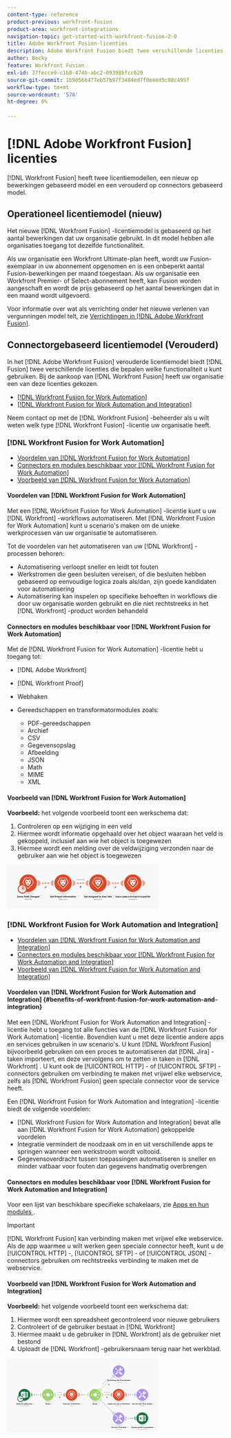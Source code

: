 ```yaml
---
content-type: reference
product-previous: workfront-fusion
product-area: workfront-integrations
navigation-topic: get-started-with-workfront-fusion-2-0
title: Adobe Workfront Fusion-licenties
description: Adobe Workfront Fusion biedt twee verschillende licenties die bepalen welke functionaliteit u kunt gebruiken. Uw organisatie koos één van deze vergunningen toen het Workfront Fusion kocht.
author: Becky
feature: Workfront Fusion
exl-id: 37fecce9-c1b8-474b-abc2-09398bfcc629
source-git-commit: 1b90566477eb57b97f3484ed7f0eeed5c88c495f
workflow-type: tm+mt
source-wordcount: '578'
ht-degree: 0%

---
```


# [!DNL Adobe Workfront Fusion] licenties

[!DNL Workfront Fusion] heeft twee licentiemodellen, een nieuw op bewerkingen gebaseerd model en een verouderd op connectors gebaseerd model.

## Operationeel licentiemodel (nieuw)

Het nieuwe [!DNL Workfront Fusion] -licentiemodel is gebaseerd op het aantal bewerkingen dat uw organisatie gebruikt. In dit model hebben alle organisaties toegang tot dezelfde functionaliteit.

Als uw organisatie een Workfront Ultimate-plan heeft, wordt uw Fusion-exemplaar in uw abonnement opgenomen en is een onbeperkt aantal Fusion-bewerkingen per maand toegestaan. Als uw organisatie een Workfront Premier- of Select-abonnement heeft, kan Fusion worden aangeschaft en wordt de prijs gebaseerd op het aantal bewerkingen dat in een maand wordt uitgevoerd.

Voor informatie over wat als verrichting onder het nieuwe verlenen van vergunningen model telt, zie [ Verrichtingen in  [!DNL Adobe Workfront Fusion]](/help/quicksilver/workfront-fusion/get-started/operations-in-workfront-fusion.md).

## Connectorgebaseerd licentiemodel (Verouderd)

In het [!DNL Adobe Workfront Fusion] verouderde licentiemodel biedt [!DNL Fusion] twee verschillende licenties die bepalen welke functionaliteit u kunt gebruiken. Bij de aankoop van [!DNL Workfront Fusion] heeft uw organisatie een van deze licenties gekozen.

* [[!DNL Workfront Fusion for Work Automation]](#workfront-fusion-for-work-automation)
* [[!DNL Workfront Fusion for Work Automation and Integration]](#workfront-fusion-for-work-automation-and-integration)

Neem contact op met de [!DNL Workfront Fusion] -beheerder als u wilt weten welk type [!DNL Workfront Fusion] -licentie uw organisatie heeft.

### [!DNL Workfront Fusion for Work Automation]

* [Voordelen van  [!DNL Workfront Fusion for Work Automation]](#benefits-of-workfront-fusion-for-work-automation)
* [Connectors en modules beschikbaar voor  [!DNL Workfront Fusion for Work Automation]](#connectors-and-modules-available-for-workfront-fusion-for-work-automation)
* [Voorbeeld van  [!DNL Workfront Fusion for Work Automation]](#example-of-workfront-fusion-for-work-automation)

#### Voordelen van [!DNL Workfront Fusion for Work Automation]

Met een [!DNL Workfront Fusion for Work Automation] -licentie kunt u uw [!DNL Workfront] -workflows automatiseren. Met [!DNL Workfront Fusion for Work Automation] kunt u scenario&#39;s maken om de unieke werkprocessen van uw organisatie te automatiseren.

Tot de voordelen van het automatiseren van uw [!DNL Workfront] -processen behoren:

* Automatisering verloopt sneller en leidt tot fouten
* Werkstromen die geen besluiten vereisen, of die besluiten hebben gebaseerd op eenvoudige logica zoals als/dan, zijn goede kandidaten voor automatisering
* Automatisering kan inspelen op specifieke behoeften in workflows die door uw organisatie worden gebruikt en die niet rechtstreeks in het [!DNL Workfront] -product worden behandeld

#### Connectors en modules beschikbaar voor [!DNL Workfront Fusion for Work Automation]

Met de [!DNL Workfront Fusion for Work Automation] -licentie hebt u toegang tot:

* [!DNL Adobe Workfront]
* [!DNL Workfront Proof]
* Webhaken
* Gereedschappen en transformatormodules zoals:

   * PDF-gereedschappen
   * Archief
   * CSV
   * Gegevensopslag
   * Afbeelding
   * JSON
   * Math
   * MIME
   * XML

#### Voorbeeld van [!DNL Workfront Fusion for Work Automation]

**Voorbeeld:** het volgende voorbeeld toont een werkschema dat:

1. Controleren op een wijziging in een veld
1. Hiermee wordt informatie opgehaald over het object waaraan het veld is gekoppeld, inclusief aan wie het object is toegewezen
1. Hiermee wordt een melding over de veldwijziging verzonden naar de gebruiker aan wie het object is toegewezen

![](assets/fusion-template-example-350x102.png)

### [!DNL Workfront Fusion for Work Automation and Integration]

* [Voordelen van  [!DNL Workfront Fusion for Work Automation and Integration]](#benefits-of-workfront-fusion-for-work-automation-and-integration)
* [Connectors en modules beschikbaar voor  [!DNL Workfront Fusion for Work Automation and Integration]](#connectors-and-modules-available-for-workfront-fusion-for-work-automation-and-integration)
* [Voorbeeld van  [!DNL Workfront Fusion for Work Automation and Integration]](#example-of-workfront-fusion-for-work-automation-and-integration)

#### Voordelen van [!DNL Workfront Fusion for Work Automation and Integration] {#benefits-of-workfront-fusion-for-work-automation-and-integration}

Met een [!DNL Workfront Fusion for Work Automation and Integration] -licentie hebt u toegang tot alle functies van de [!DNL Workfront Fusion for Work Automation] -licentie. Bovendien kunt u met deze licentie andere apps en services gebruiken in uw scenario&#39;s. U kunt [!DNL Workfront Fusion] bijvoorbeeld gebruiken om een proces te automatiseren dat [!DNL Jira] -taken importeert, en deze vervolgens om te zetten in taken in [!DNL Workfront] . U kunt ook de [!UICONTROL HTTP] - of [!UICONTROL SFTP] -connectors gebruiken om verbinding te maken met vrijwel elke webservice, zelfs als [!DNL Workfront Fusion] geen speciale connector voor de service heeft.

Een [!DNL Workfront Fusion for Work Automation and Integration] -licentie biedt de volgende voordelen:

* [!DNL Workfront Fusion for Work Automation and Integration] bevat alle aan [!DNL Workfront Fusion for Work Automation] gekoppelde voordelen
* Integratie vermindert de noodzaak om in en uit verschillende apps te springen wanneer een werkstroom wordt voltooid.
* Gegevensoverdracht tussen toepassingen automatiseren is sneller en minder vatbaar voor fouten dan gegevens handmatig overbrengen

#### Connectors en modules beschikbaar voor [!DNL Workfront Fusion for Work Automation and Integration]

Voor een lijst van beschikbare specifieke schakelaars, zie [ Apps en hun modules ](../../workfront-fusion/apps-and-their-modules/apps-and-their-modules.md).

>[!IMPORTANT]
>
>[!DNL Workfront Fusion] kan verbinding maken met vrijwel elke webservice. Als de app waarmee u wilt werken geen speciale connector heeft, kunt u de [!UICONTROL HTTP] -, [!UICONTROL SFTP] - of [!UICONTROL JSON] -connectors gebruiken om rechtstreeks verbinding te maken met de webservice.

#### Voorbeeld van [!DNL Workfront Fusion for Work Automation and Integration]

**Voorbeeld:** het volgende voorbeeld toont een werkschema dat:

1. Hiermee wordt een spreadsheet gecontroleerd voor nieuwe gebruikers
1. Controleert of de gebruiker bestaat in [!DNL Workfront]
1. Hiermee maakt u de gebruiker in [!DNL Workfront] als de gebruiker niet bestond
1. Uploadt de [!DNL Workfront] -gebruikersnaam terug naar het werkblad.

![](assets/fusion-integration-example--350x171.png)
